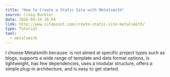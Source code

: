 ```yaml
---
title: "How to Create a Static Site with Metalsmith"
source: Craig Buckler
date: 2016-04-24 16:54
link: http://www.sitepoint.com/create-static-site-metalsmith/
type: Tutorial
tool:
  - metalsmith
---
```

I choose Metalsmith because: is not aimed at specific project types such as blogs, supports a wide range of template and data format options, is lightweight, has few dependencies, uses a modular structure, offers a simple plug-in architecture, and is easy to get started.






